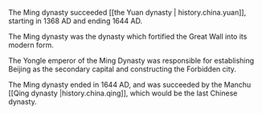 The Ming dynasty succeeded [[the Yuan dynasty | history.china.yuan]], starting in 1368 AD and ending 1644 AD.

The Ming dynasty was the dynasty which fortified the Great Wall into its modern form.

The Yongle emperor of the Ming Dynasty was responsible for establishing Beijing as the secondary capital
and constructing the Forbidden city.

The Ming dynasty ended in 1644 AD, and was succeeded by the Manchu [[Qing dynasty |history.china.qing]], which would
be the last Chinese dynasty.
